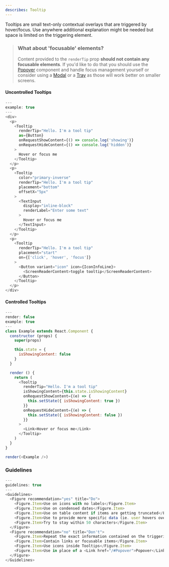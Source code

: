 ```yaml
---
describes: Tooltip
---
```


Tooltips are small text-only contextual overlays that are triggered by hover/focus. Use anywhere additional explanation might be needed but space is limited on the triggering element.

> ### What about 'focusable' elements?
> Content provided to the `renderTip` prop __should not contain any focusable elements__. If you'd like to do
that you should use the [Popover](#Popover) component and handle focus management yourself or
consider using a [Modal](#Modal) or a [Tray](#Tray) as those will work better on smaller screens.


#### Uncontrolled Tooltips
```js
---
example: true
---
<div>
  <p>
    <Tooltip
      renderTip="Hello. I'm a tool tip"
      as={Button}
      onRequestShowContent={() => console.log('showing')}
      onRequestHideContent={() => console.log('hidden')}
    >
      Hover or focus me
    </Tooltip>
  </p>
  <p>
    <Tooltip
      color="primary-inverse"
      renderTip="Hello. I'm a tool tip"
      placement="bottom"
      offsetX="5px"
    >
      <TextInput
        display="inline-block"
        renderLabel="Enter some text"
      >
        Hover or focus me
      </TextInput>
    </Tooltip>
  </p>
  <p>
    <Tooltip
      renderTip="Hello. I'm a tool tip"
      placement="start"
      on={['click', 'hover', 'focus']}
    >
      <Button variant="icon" icon={IconInfoLine}>
        <ScreenReaderContent>toggle tooltip</ScreenReaderContent>
      </Button>
    </Tooltip>
  </p>
</div>
```

#### Controlled Tooltips

```js
---
render: false
example: true
---
class Example extends React.Component {
  constructor (props) {
    super(props)

    this.state = {
      isShowingContent: false
    }
  }

  render () {
    return (
      <Tooltip
        renderTip="Hello. I'm a tool tip"
        isShowingContent={this.state.isShowingContent}
        onRequestShowContent={(e) => {
          this.setState({ isShowingContent: true })
        }}
        onRequestHideContent={(e) => {
          this.setState({ isShowingContent: false })
        }}
      >
        <Link>Hover or focus me</Link>
      </Tooltip>
    )
  }
}

render(<Example />)

```

### Guidelines

```js
---
guidelines: true
---
<Guidelines>
  <Figure recommendation="yes" title="Do">
    <Figure.Item>Use on icons with no labels</Figure.Item>
    <Figure.Item>Use on condensed dates</Figure.Item>
    <Figure.Item>Use on table content if items are getting truncated</Figure.Item>
    <Figure.Item>Use to provide more specific data (ie. user hovers over a chart element, Tooltip shows precise info)</Figure.Item>
    <Figure.Item>Try to stay within 50 characters</Figure.Item>
  </Figure>
  <Figure recommendation="no" title="Don't">
    <Figure.Item>Repeat the exact information contained on the triggering element</Figure.Item>
    <Figure.Item>Contain links or focusable items</Figure.Item>
    <Figure.Item>Use icons inside Tooltips</Figure.Item>
    <Figure.Item>Use in place of a <Link href="/#Popover">Popover</Link> or <Link href="/#Menu">Menu</Link></Figure.Item>
  </Figure>
</Guidelines>
```
